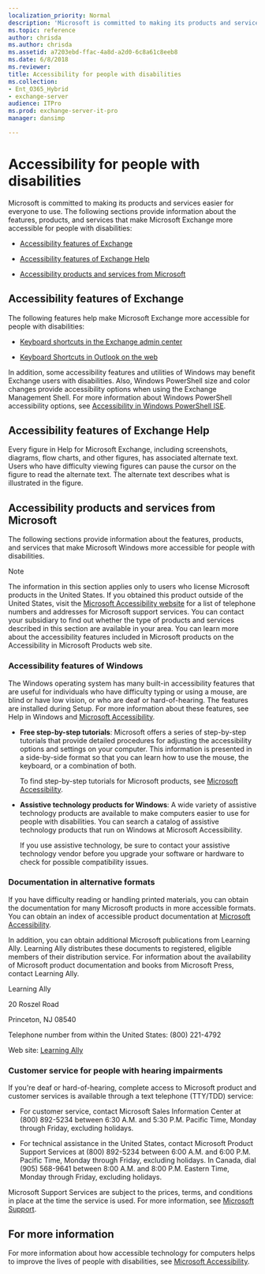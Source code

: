 ```yaml
---
localization_priority: Normal
description: 'Microsoft is committed to making its products and services easier for everyone to use. The following sections provide information about the features, products, and services that make Microsoft Exchange more accessible for people with disabilities:'
ms.topic: reference
author: chrisda
ms.author: chrisda
ms.assetid: a7203ebd-ffac-4a8d-a2d0-6c8a61c8eeb8
ms.date: 6/8/2018
ms.reviewer: 
title: Accessibility for people with disabilities
ms.collection:
- Ent_O365_Hybrid
- exchange-server
audience: ITPro
ms.prod: exchange-server-it-pro
manager: dansimp

---
```


# Accessibility for people with disabilities

Microsoft is committed to making its products and services easier for everyone to use. The following sections provide information about the features, products, and services that make Microsoft Exchange more accessible for people with disabilities:

- [Accessibility features of Exchange ](accessibility.md#BKMK_Access15)

- [Accessibility features of Exchange Help](accessibility.md#BKMK_AccessHelp)

- [Accessibility products and services from Microsoft](accessibility.md#BKMK_AccessMS)

## Accessibility features of Exchange
<a name="BKMK_Access15"> </a>

The following features help make Microsoft Exchange more accessible for people with disabilities:

- [Keyboard shortcuts in the Exchange admin center](exchange-admin-center-keyboard-shortcuts.md)

- [Keyboard Shortcuts in Outlook on the web](https://go.microsoft.com/fwlink/p/?LinkId=268079)

In addition, some accessibility features and utilities of Windows may benefit Exchange users with disabilities. Also, Windows PowerShell size and color changes provide accessibility options when using the Exchange Management Shell. For more information about Windows PowerShell accessibility options, see [Accessibility in Windows PowerShell ISE](https://go.microsoft.com/fwlink/p/?LinkId=258240).

## Accessibility features of Exchange Help
<a name="BKMK_AccessHelp"> </a>

Every figure in Help for Microsoft Exchange, including screenshots, diagrams, flow charts, and other figures, has associated alternate text. Users who have difficulty viewing figures can pause the cursor on the figure to read the alternate text. The alternate text describes what is illustrated in the figure.

## Accessibility products and services from Microsoft
<a name="BKMK_AccessMS"> </a>

The following sections provide information about the features, products, and services that make Microsoft Windows more accessible for people with disabilities.

> [!NOTE]
> The information in this section applies only to users who license Microsoft products in the United States. If you obtained this product outside of the United States, visit the [Microsoft Accessibility website](https://go.microsoft.com/fwlink/p/?linkId=18139) for a list of telephone numbers and addresses for Microsoft support services. You can contact your subsidiary to find out whether the type of products and services described in this section are available in your area. You can learn more about the accessibility features included in Microsoft products on the Accessibility in Microsoft Products web site.

### Accessibility features of Windows

The Windows operating system has many built-in accessibility features that are useful for individuals who have difficulty typing or using a mouse, are blind or have low vision, or who are deaf or hard-of-hearing. The features are installed during Setup. For more information about these features, see Help in Windows and [Microsoft Accessibility](https://go.microsoft.com/fwlink/p/?linkId=18139).

- **Free step-by-step tutorials**: Microsoft offers a series of step-by-step tutorials that provide detailed procedures for adjusting the accessibility options and settings on your computer. This information is presented in a side-by-side format so that you can learn how to use the mouse, the keyboard, or a combination of both.

    To find step-by-step tutorials for Microsoft products, see [Microsoft Accessibility](https://go.microsoft.com/fwlink/p/?linkId=18139).

- **Assistive technology products for Windows**: A wide variety of assistive technology products are available to make computers easier to use for people with disabilities. You can search a catalog of assistive technology products that run on Windows at Microsoft Accessibility.

    If you use assistive technology, be sure to contact your assistive technology vendor before you upgrade your software or hardware to check for possible compatibility issues.

### Documentation in alternative formats

If you have difficulty reading or handling printed materials, you can obtain the documentation for many Microsoft products in more accessible formats. You can obtain an index of accessible product documentation at [Microsoft Accessibility](https://go.microsoft.com/fwlink/p/?linkId=18139).

In addition, you can obtain additional Microsoft publications from Learning Ally. Learning Ally distributes these documents to registered, eligible members of their distribution service. For information about the availability of Microsoft product documentation and books from Microsoft Press, contact Learning Ally.

Learning Ally

20 Roszel Road

Princeton, NJ 08540

Telephone number from within the United States: (800) 221-4792

Web site: [Learning Ally](https://www.learningally.org/)

### Customer service for people with hearing impairments

If you're deaf or hard-of-hearing, complete access to Microsoft product and customer services is available through a text telephone (TTY/TDD) service:

- For customer service, contact Microsoft Sales Information Center at (800) 892-5234 between 6:30 A.M. and 5:30 P.M. Pacific Time, Monday through Friday, excluding holidays.

- For technical assistance in the United States, contact Microsoft Product Support Services at (800) 892-5234 between 6:00 A.M. and 6:00 P.M. Pacific Time, Monday through Friday, excluding holidays. In Canada, dial (905) 568-9641 between 8:00 A.M. and 8:00 P.M. Eastern Time, Monday through Friday, excluding holidays.

Microsoft Support Services are subject to the prices, terms, and conditions in place at the time the service is used. For more information, see [Microsoft Support](https://go.microsoft.com/fwlink/p/?linkId=18142).

## For more information
<a name="BKMK_AccessMS"> </a>

For more information about how accessible technology for computers helps to improve the lives of people with disabilities, see [Microsoft Accessibility](https://go.microsoft.com/fwlink/p/?linkId=18139).



